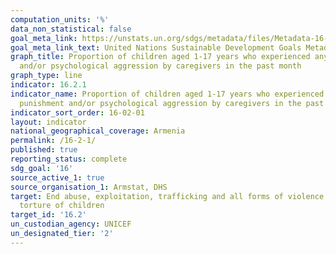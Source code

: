 ```yaml
---
computation_units: '%'
data_non_statistical: false
goal_meta_link: https://unstats.un.org/sdgs/metadata/files/Metadata-16-02-01.pdf
goal_meta_link_text: United Nations Sustainable Development Goals Metadata (pdf 1361kB)
graph_title: Proportion of children aged 1-17 years who experienced any physical punishment
  and/or psychological aggression by caregivers in the past month
graph_type: line
indicator: 16.2.1
indicator_name: Proportion of children aged 1-17 years who experienced any physical
  punishment and/or psychological aggression by caregivers in the past month
indicator_sort_order: 16-02-01
layout: indicator
national_geographical_coverage: Armenia
permalink: /16-2-1/
published: true
reporting_status: complete
sdg_goal: '16'
source_active_1: true
source_organisation_1: Armstat, DHS
target: End abuse, exploitation, trafficking and all forms of violence against and
  torture of children
target_id: '16.2'
un_custodian_agency: UNICEF
un_designated_tier: '2'
---
```

